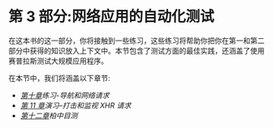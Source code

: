 # 第 3 部分:网络应用的自动化测试

在这本书的这一部分，你将接触到一些练习，这些练习将帮助你把你在第一和第二部分中获得的知识放入上下文中。本节包含了测试方面的最佳实践，还涵盖了使用赛普拉斯测试大规模应用程序。

在本节中，我们将涵盖以下章节:

*   [*第十章*](10.html#_idTextAnchor211)*练习-导航和网络请求*
*   [*第 11 章*](11.html#_idTextAnchor232)*演习–打击和监视 XHR 请求*
*   [*第十二章*](12.html#_idTextAnchor251)*柏中目测*